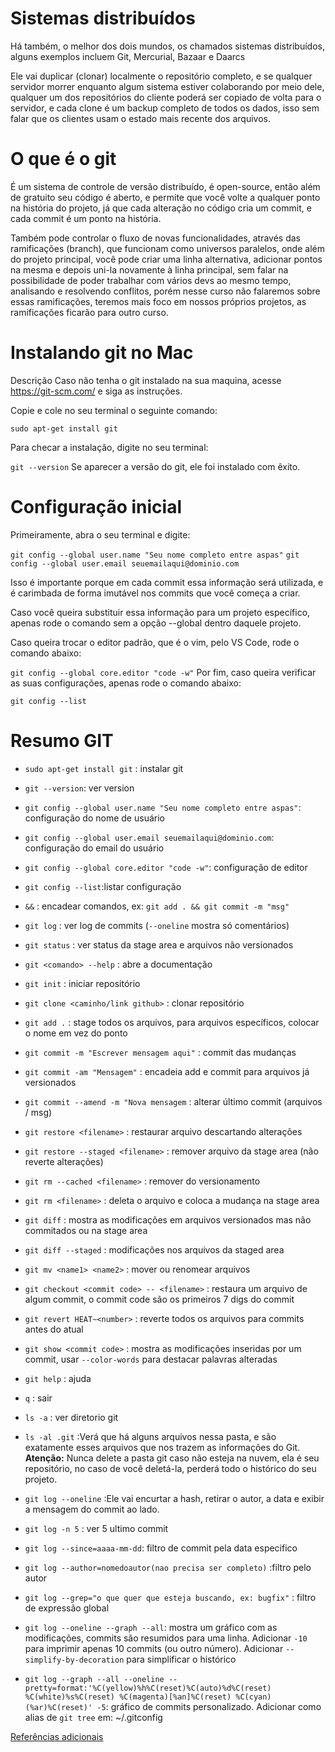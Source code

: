 # Sistemas distribuídos

Há também, o melhor dos dois mundos, os chamados sistemas distribuídos, alguns exemplos incluem Git, Mercurial, Bazaar e Daarcs

Ele vai duplicar (clonar) localmente o repositório completo, e se qualquer servidor morrer enquanto algum sistema estiver colaborando por meio dele, qualquer um dos repositórios do cliente poderá ser copiado de volta para o servidor, e cada clone é um backup completo de todos os dados, isso sem falar que os clientes usam o estado mais recente dos arquivos.

# O que é o git

É um sistema de controle de versão distribuído, é open-source, então além de gratuito seu código é aberto, e permite que você volte a qualquer ponto na história do projeto, já que cada alteração no código cria um commit, e cada commit é um ponto na história.

Também pode controlar o fluxo de novas funcionalidades, através das ramificações (branch), que funcionam como universos paralelos, onde além do projeto principal, você pode criar uma linha alternativa, adicionar pontos na mesma e depois uni-la novamente à linha principal, sem falar na possibilidade de poder trabalhar com vários devs ao mesmo tempo, analisando e resolvendo conflitos, porém nesse curso não falaremos sobre essas ramificações, teremos mais foco em nossos próprios projetos, as ramificações ficarão para outro curso.

# Instalando git no Mac

Descrição
Caso não tenha o git instalado na sua maquina, acesse https://git-scm.com/ e siga as instruções.

Copie e cole no seu terminal o seguinte comando:

`sudo apt-get install git`

Para checar a instalação, digite no seu terminal:

`git --version`
Se aparecer a versão do git, ele foi instalado com êxito.

# Configuração inicial

Primeiramente, abra o seu terminal e digite:

`git config --global user.name "Seu nome completo entre aspas"`
`git config --global user.email seuemailaqui@dominio.com`

Isso é importante porque em cada commit essa informação será utilizada, e é carimbada de forma imutável nos commits que você começa a criar.

Caso você queira substituir essa informação para um projeto específico, apenas rode o comando sem a opção --global dentro daquele projeto.

Caso queira trocar o editor padrão, que é o vim, pelo VS Code, rode o comando abaixo:

`git config --global core.editor "code -w"`
Por fim, caso queira verificar as suas configurações, apenas rode o comando abaixo:

`git config --list`

# Resumo GIT

- `sudo apt-get install git` : instalar git

- `git --version`: ver version

- `git config --global user.name "Seu nome completo entre aspas"`: configuração do nome de usuário

- `git config --global user.email seuemailaqui@dominio.com`: configuração do email do usuário

- `git config --global core.editor "code -w"`: configuração de editor

- `git config --list`:listar configuração

- `&&` : encadear comandos, ex: `git add . && git commit -m "msg"`

- `git log` : ver log de commits (`--oneline` mostra só comentários)

- `git status` : ver status da stage area e arquivos não versionados

- `git <comando> --help` : abre a documentação

- `git init` : iniciar repositório

- `git clone <caminho/link github>` : clonar repositório

- `git add .` : stage todos os arquivos, para arquivos específicos, colocar o nome em vez do ponto

- `git commit -m "Escrever mensagem aqui"` : commit das mudanças

- `git commit -am "Mensagem"` : encadeia add e commit para arquivos já versionados

- `git commit --amend -m "Nova mensagem` : alterar último commit (arquivos / msg)

- `git restore <filename>` : restaurar arquivo descartando alterações

- `git restore --staged <filename>` : remover arquivo da stage area (não reverte alterações)

- `git rm --cached <filename>` : remover do versionamento

- `git rm <filename>` : deleta o arquivo e coloca a mudança na stage area

- `git diff` : mostra as modificações em arquivos versionados mas não commitados ou na stage area

- `git diff --staged` : modificações nos arquivos da staged area

- `git mv <name1> <name2>` : mover ou renomear arquivos

- `git checkout <commit code> -- <filename>` : restaura um arquivo de algum commit, o commit code são os primeiros 7 digs do commit

- `git revert HEAT~<number>` : reverte todos os arquivos para <number> commits antes do atual

- `git show <commit code>` : mostra as modificações inseridas por um commit, usar `--color-words` para destacar palavras alteradas

- `git help` : ajuda
- `q` : sair
- `ls -a` : ver diretorio git
- `ls -al .git` :Verá que há alguns arquivos nessa pasta, e são exatamente esses arquivos que nos trazem as informações do Git.
  **Atenção:** Nunca delete a pasta git caso não esteja na nuvem, ela é seu repositório, no caso de você deletá-la, perderá todo o histórico do seu projeto.
- `git log --oneline` :Ele vai encurtar a hash, retirar o autor, a data e exibir a mensagem do commit ao lado.
- `git log -n 5` : ver 5 ultimo commit
- `git log --since=aaaa-mm-dd`: filtro de commit pela data especifico
- `git log --author=nomedoautor(nao precisa ser completo)` :filtro pelo autor
- `git log --grep="o que quer que esteja buscando, ex: bugfix"` : filtro de expressão global

- `git log --oneline --graph --all`: mostra um gráfico com as modificações, commits são resumidos para uma linha. Adicionar `-10` para imprimir apenas 10 commits (ou outro número). Adicionar `--simplify-by-decoration` para simplificar o histórico

- `git log --graph --all --oneline --pretty=format:'%C(yellow)%h%C(reset)%C(auto)%d%C(reset) %C(white)%s%C(reset) %C(magenta)[%an]%C(reset) %C(cyan)(%ar)%C(reset)' -5`: gráfico de commits personalizado. Adicionar como alias de `git tree` em: ~/.gitconfig

[Referências adicionais](https://rogerdudler.github.io/git-guide/index.pt_BR.html)
